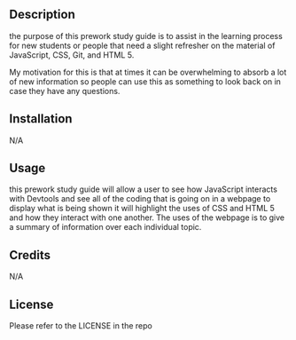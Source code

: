 
<prework-study-guide-webpage>

## Description

 
the purpose of this prework study guide is to assist in the learning process for new students or people that need a slight refresher on the material of JavaScript, CSS, Git, and HTML 5.

My motivation for this is that at times it can be overwhelming to absorb a lot of new information so people can use this as something to look back on in case they have any questions.




## Installation

N/A

## Usage


this prework study guide will allow a user to see how JavaScript interacts with Devtools and see all of the coding that is going on in a webpage to display what is being shown it will highlight the uses of CSS and HTML 5 and how they interact with one another.
The uses of the webpage is to give a summary of information over each individual topic.


## Credits

N/A

## License

Please refer to the LICENSE in the repo


